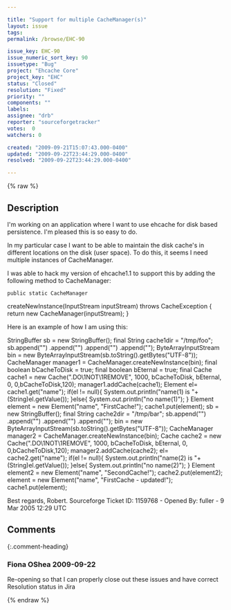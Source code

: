 ```yaml
---

title: "Support for multiple CacheManager(s)"
layout: issue
tags: 
permalink: /browse/EHC-90

issue_key: EHC-90
issue_numeric_sort_key: 90
issuetype: "Bug"
project: "Ehcache Core"
project_key: "EHC"
status: "Closed"
resolution: "Fixed"
priority: ""
components: ""
labels: 
assignee: "drb"
reporter: "sourceforgetracker"
votes:  0
watchers: 0

created: "2009-09-21T15:07:43.000-0400"
updated: "2009-09-22T23:44:29.000-0400"
resolved: "2009-09-22T23:44:29.000-0400"

---
```




{% raw %}



## Description

<div markdown="1" class="description">

I'm working on an application where I want to use
ehcache for disk based persistence.  I'm pleased this
is so easy to do.

In my particular case I want to be able to maintain the
disk cache's in different locations on the disk (user
space).  To do this, it seems I need multiple instances
of CacheManager.

I was able to hack my version of ehcache1.1 to support
this by adding the following method to CacheManager:

    public static CacheManager
createNewInstance(InputStream inputStream) throws
CacheException {
        return new CacheManager(inputStream);
     }


Here is an example of how I am using this:

  StringBuffer sb = new StringBuffer();
  final String cache1dir = "/tmp/foo";
  sb.append("<ehcache>")
      .append("<diskStore path='"+cache1dir+"'/>")
   .append("<defaultCache />")
   .append("</ehcache>");
  ByteArrayInputStream bin = new
ByteArrayInputStream(sb.toString().getBytes("UTF-8"));
  CacheManager manager1 =
CacheManager.createNewInstance(bin);
  final boolean bCacheToDisk = true;
  final boolean bEternal = true;
  final Cache cache1 = new Cache(".DO\1NOT\1REMOVE",
1000, bCacheToDisk, bEternal, 0, 0,bCacheToDisk,120);
  manager1.addCache(cache1);
  Element el= cache1.get("name");
  if(el != null){
   System.out.println("name(1) is "+(String)el.getValue());
  }else{
   System.out.println("no name(1)");
  }
  Element element = new Element("name", "FirstCache!");
  cache1.put(element);
  sb = new StringBuffer();
  final String cache2dir = "/tmp/bar";
  sb.append("<ehcache>")
      .append("<diskStore path='"+cache2dir+"'/>")
   .append("<defaultCache />")
   .append("</ehcache>");
  bin = new
ByteArrayInputStream(sb.toString().getBytes("UTF-8"));
  CacheManager manager2 =
CacheManager.createNewInstance(bin);
  Cache cache2 = new Cache(".DO\1NOT\1REMOVE", 1000,
bCacheToDisk, bEternal, 0, 0,bCacheToDisk,120);
  manager2.addCache(cache2);
  el= cache2.get("name");
  if(el != null){
   System.out.println("name(2) is "+(String)el.getValue());
  }else{
   System.out.println("no name(2)");
  }
  Element element2 = new Element("name", "SecondCache!");
  cache2.put(element2);
  element = new Element("name", "FirstCache - updated!");
  cache1.put(element);

Best regards,
Robert.
Sourceforge Ticket ID: 1159768 - Opened By: fuller - 9 Mar 2005 12:29 UTC

</div>

## Comments


{:.comment-heading}
### **Fiona OShea** <span class="date">2009-09-22</span>

<div markdown="1" class="comment">

Re-opening so that I can properly close out these issues and have correct Resolution status in Jira

</div>



{% endraw %}

